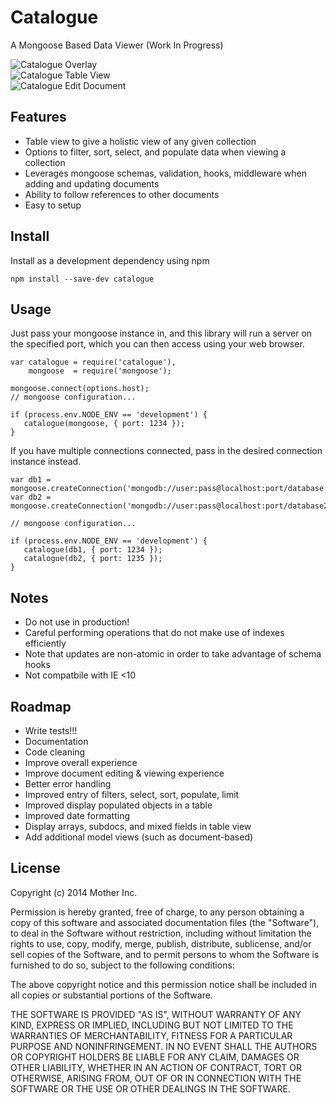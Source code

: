 Catalogue
=========

A Mongoose Based Data Viewer (Work In Progress)

![Catalogue Overlay](http://mothercreative.com/catalogue/overlay.png)  
![Catalogue Table View](http://mothercreative.com/catalogue/options.png)  
![Catalogue Edit Document](http://mothercreative.com/catalogue/edit.png)

## Features

- Table view to give a holistic view of any given collection
- Options to filter, sort, select, and populate data when viewing a collection
- Leverages mongoose schemas, validation, hooks, middleware when adding and updating documents
- Ability to follow references to other documents
- Easy to setup

## Install

Install as a development dependency using npm

````
npm install --save-dev catalogue
````

## Usage

Just pass your mongoose instance in, and this library will run a server
on the specified port, which you can then access using your web browser.

````
var catalogue = require('catalogue'),
    mongoose  = require('mongoose');

mongoose.connect(options.host);
// mongoose configuration...

if (process.env.NODE_ENV == 'development') {
   catalogue(mongoose, { port: 1234 });
}
````

If you have multiple connections connected, pass in the desired connection instance instead.

````
var db1 = mongoose.createConnection('mongodb://user:pass@localhost:port/database');
var db2 = mongoose.createConnection('mongodb://user:pass@localhost:port/database2');

// mongoose configuration...

if (process.env.NODE_ENV == 'development') {
   catalogue(db1, { port: 1234 });
   catalogue(db2, { port: 1235 });
}
````

## Notes
- Do not use in production!
- Careful performing operations that do not make use of indexes efficiently
- Note that updates are non-atomic in order to take advantage of schema hooks
- Not compatbile with IE <10

## Roadmap

- Write tests!!!
- Documentation
- Code cleaning
- Improve overall experience
- Improve document editing & viewing experience
- Better error handling
- Improved entry of filters, select, sort, populate, limit
- Improved display populated objects in a table
- Improved date formatting
- Display arrays, subdocs, and mixed fields in table view
- Add additional model views (such as document-based)

## License

Copyright (c) 2014 Mother Inc.

Permission is hereby granted, free of charge, to any person obtaining
a copy of this software and associated documentation files (the
"Software"), to deal in the Software without restriction, including
without limitation the rights to use, copy, modify, merge, publish,
distribute, sublicense, and/or sell copies of the Software, and to
permit persons to whom the Software is furnished to do so, subject to
the following conditions:

The above copyright notice and this permission notice shall be
included in all copies or substantial portions of the Software.

THE SOFTWARE IS PROVIDED "AS IS", WITHOUT WARRANTY OF ANY KIND,
EXPRESS OR IMPLIED, INCLUDING BUT NOT LIMITED TO THE WARRANTIES OF
MERCHANTABILITY, FITNESS FOR A PARTICULAR PURPOSE AND
NONINFRINGEMENT. IN NO EVENT SHALL THE AUTHORS OR COPYRIGHT HOLDERS BE
LIABLE FOR ANY CLAIM, DAMAGES OR OTHER LIABILITY, WHETHER IN AN ACTION
OF CONTRACT, TORT OR OTHERWISE, ARISING FROM, OUT OF OR IN CONNECTION
WITH THE SOFTWARE OR THE USE OR OTHER DEALINGS IN THE SOFTWARE.
